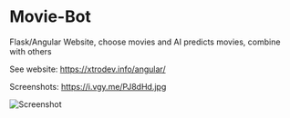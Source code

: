 # Movie-Bot
Flask/Angular Website, choose movies and AI predicts movies, combine with others

See website: https://xtrodev.info/angular/

Screenshots: https://i.vgy.me/PJ8dHd.jpg

![Screenshot](https://i.vgy.me/PJ8dHd.jpg)
